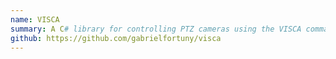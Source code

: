 ```yaml
---
name: VISCA
summary: A C# library for controlling PTZ cameras using the VISCA command set
github: https://github.com/gabrielfortuny/visca
---
```

